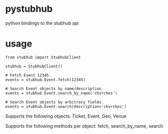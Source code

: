 pystubhub
=========

python bindings to the stubhub api

usage
=====

    from stubhub import StubhubClient

    stubhub = StubhubClient()  

    # Fetch Event 12345.
    events = stubhub.Event.fetch(12345)

    # Search Event objects by name/description.
    events = stubhub.Event.search_by_name('chvrches')

    # Search Event objects by arbitrary fields.
    events = stubhub.Event.search(description='chvrches')


Supports the following objects: Ticket, Event, Geo, Venue

Supports the following methods per object: fetch, search_by_name, search